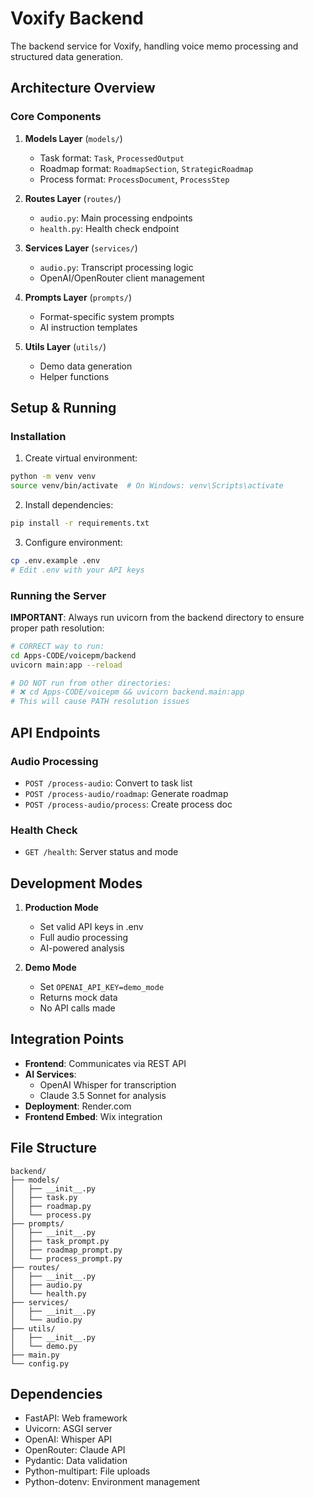 # Voxify Backend

The backend service for Voxify, handling voice memo processing and structured data generation.

## Architecture Overview

### Core Components

1. **Models Layer** (`models/`)
   - Task format: `Task`, `ProcessedOutput`
   - Roadmap format: `RoadmapSection`, `StrategicRoadmap`
   - Process format: `ProcessDocument`, `ProcessStep`

2. **Routes Layer** (`routes/`)
   - `audio.py`: Main processing endpoints
   - `health.py`: Health check endpoint

3. **Services Layer** (`services/`)
   - `audio.py`: Transcript processing logic
   - OpenAI/OpenRouter client management

4. **Prompts Layer** (`prompts/`)
   - Format-specific system prompts
   - AI instruction templates

5. **Utils Layer** (`utils/`)
   - Demo data generation
   - Helper functions

## Setup & Running

### Installation

1. Create virtual environment:
```bash
python -m venv venv
source venv/bin/activate  # On Windows: venv\Scripts\activate
```

2. Install dependencies:
```bash
pip install -r requirements.txt
```

3. Configure environment:
```bash
cp .env.example .env
# Edit .env with your API keys
```

### Running the Server

**IMPORTANT**: Always run uvicorn from the backend directory to ensure proper path resolution:

```bash
# CORRECT way to run:
cd Apps-CODE/voicepm/backend
uvicorn main:app --reload

# DO NOT run from other directories:
# ❌ cd Apps-CODE/voicepm && uvicorn backend.main:app
# This will cause PATH resolution issues
```

## API Endpoints

### Audio Processing
- `POST /process-audio`: Convert to task list
- `POST /process-audio/roadmap`: Generate roadmap
- `POST /process-audio/process`: Create process doc

### Health Check
- `GET /health`: Server status and mode

## Development Modes

1. **Production Mode**
   - Set valid API keys in .env
   - Full audio processing
   - AI-powered analysis

2. **Demo Mode**
   - Set `OPENAI_API_KEY=demo_mode`
   - Returns mock data
   - No API calls made

## Integration Points

- **Frontend**: Communicates via REST API
- **AI Services**: 
  - OpenAI Whisper for transcription
  - Claude 3.5 Sonnet for analysis
- **Deployment**: Render.com
- **Frontend Embed**: Wix integration

## File Structure
```
backend/
├── models/
│   ├── __init__.py
│   ├── task.py
│   ├── roadmap.py
│   └── process.py
├── prompts/
│   ├── __init__.py
│   ├── task_prompt.py
│   ├── roadmap_prompt.py
│   └── process_prompt.py
├── routes/
│   ├── __init__.py
│   ├── audio.py
│   └── health.py
├── services/
│   ├── __init__.py
│   └── audio.py
├── utils/
│   ├── __init__.py
│   └── demo.py
├── main.py
└── config.py
```

## Dependencies

- FastAPI: Web framework
- Uvicorn: ASGI server
- OpenAI: Whisper API
- OpenRouter: Claude API
- Pydantic: Data validation
- Python-multipart: File uploads
- Python-dotenv: Environment management

